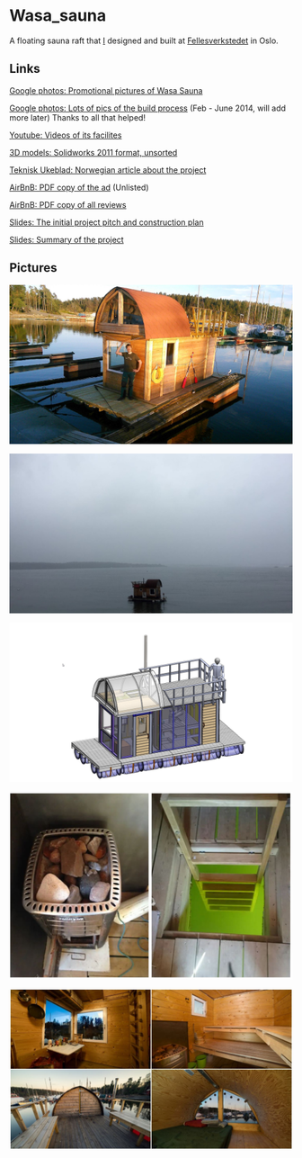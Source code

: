 # Wasa_sauna
A floating sauna raft that [I](https://github.com/Jaknil) designed and built at [Fellesverkstedet](https://www.fellesverkstedet.no/) in Oslo.

## Links

[Google photos: Promotional pictures of Wasa Sauna](https://photos.app.goo.gl/A7ASr5p1Vt55GASh6)

[Google photos: Lots of pics of the build process](https://photos.app.goo.gl/7zRKsu3oAkMGb1CF9) (Feb - June 2014, will add more later) Thanks to all that helped!

[Youtube: Videos of its facilites](https://youtube.com/playlist?list=PLKSI6XgWmHYak1AXvxSxXbOTM4TtMFS2j)

[3D models: Solidworks 2011 format, unsorted](drawings/Wasa_Sauna_Solidworks_files.zip)

[Teknisk Ukeblad: Norwegian article about the project](Wasa_Sauna_Tekniskt_Ukeblad.pdf)

[AirBnB: PDF copy of the ad](airbnb_ad.pdf) (Unlisted)

[AirBnB: PDF copy of all reviews](Airbnb_All_reviews.pdf)

[Slides: The initial project pitch and construction plan](presentations/Wasa_Sauna_Plans__construction_Breakdown.pdf)

[Slides: Summary of the project](presentations/Wasa_Sauna_built.pdf)

## Pictures

![](pics/01500.jpg)

![](pics/01700.jpg)

![](pics/01800.jpg)

![](pics/hole.JPG)

![](pics/inside.JPG)


